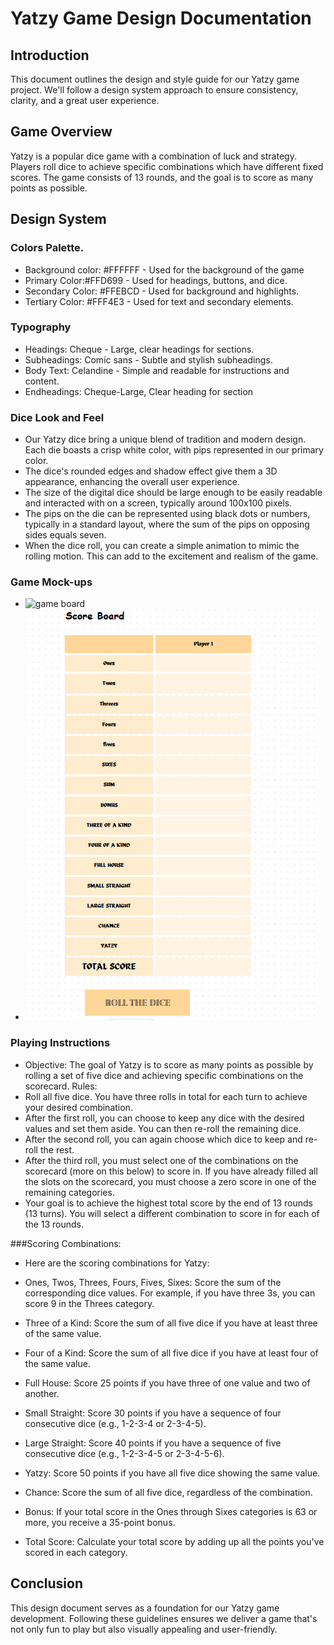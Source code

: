 # Yatzy Game Design Documentation

## Introduction

This document outlines the design and style guide for our Yatzy game project. We'll follow a design system approach to ensure consistency, clarity, and a great user experience.

## Game Overview

Yatzy is a popular dice game with a combination of luck and strategy. Players roll dice to achieve specific combinations which have different fixed scores. The game consists of 13 rounds, and the goal is to score as many points as possible.

## Design System

### Colors Palette.
- Background color: #FFFFFF - Used for the background of the game
- Primary Color:#FFD699 - Used for headings, buttons, and dice.
- Secondary Color: #FFEBCD - Used for background and highlights.
- Tertiary Color: #FFF4E3 - Used for text and secondary elements.


### Typography
- Headings: Cheque - Large, clear headings for sections.
- Subheadings: Comic sans - Subtle and stylish subheadings.
- Body Text: Celandine - Simple and readable for instructions and content.
- Endheadings: Cheque-Large, Clear heading for section

### Dice Look and Feel

- Our Yatzy dice bring a unique blend of tradition and modern design. Each die boasts a crisp white color, with pips represented in our primary color. 
- The dice's rounded edges and shadow effect give them a 3D appearance, enhancing the overall user experience.
- The size of the digital dice should be large enough to be easily readable and interacted with on a screen, typically around 100x100 pixels.
- The pips on the die can be represented using black dots or numbers, typically in a standard layout, where the sum of the pips on opposing sides equals seven. 
- When the dice roll, you can create a simple animation to mimic the rolling motion. This can add to the excitement and realism of the game.

### Game Mock-ups
- ![game board](game_board.png)
- ![scordcard](Scorecard.png)

### Playing Instructions
- Objective: The goal of Yatzy is to score as many points as possible by rolling a set of five dice and achieving specific combinations on the scorecard.
Rules:
- Roll all five dice. You have three rolls in total for each turn to achieve your desired combination.
- After the first roll, you can choose to keep any dice with the desired values and set them aside. You can then re-roll the remaining dice.
- After the second roll, you can again choose which dice to keep and re-roll the rest.
- After the third roll, you must select one of the combinations on the scorecard (more on this below) to score in. If you have already filled all the slots on the scorecard, you must choose a zero score in one of the remaining categories.
- Your goal is to achieve the highest total score by the end of 13 rounds (13 turns). You will select a different combination to score in for each of the 13 rounds.

###Scoring Combinations:

- Here are the scoring combinations for Yatzy:

- Ones, Twos, Threes, Fours, Fives, Sixes: Score the sum of the corresponding dice values. For example, if you have three 3s, you can score 9 in the Threes category.
- Three of a Kind: Score the sum of all five dice if you have at least three of the same value.
- Four of a Kind: Score the sum of all five dice if you have at least four of the same value.
- Full House: Score 25 points if you have three of one value and two of another.
- Small Straight: Score 30 points if you have a sequence of four consecutive dice (e.g., 1-2-3-4 or 2-3-4-5).
- Large Straight: Score 40 points if you have a sequence of five consecutive dice (e.g., 1-2-3-4-5 or 2-3-4-5-6).
- Yatzy: Score 50 points if you have all five dice showing the same value.
- Chance: Score the sum of all five dice, regardless of the combination.
- Bonus: If your total score in the Ones through Sixes categories is 63 or more, you receive a 35-point bonus.
- Total Score: Calculate your total score by adding up all the points you've scored in each category.

## Conclusion
This design document serves as a foundation for our Yatzy game development. Following these guidelines ensures we deliver a game that's not only fun to play but also visually appealing and user-friendly.
    
